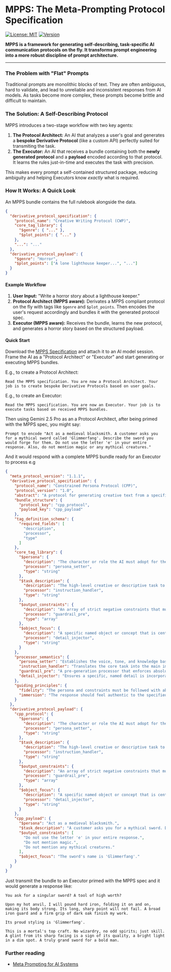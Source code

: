 # MPPS: The Meta-Prompting Protocol Specification

[![License: MIT](https://img.shields.io/badge/License-MIT-yellow.svg)](https://opensource.org/licenses/MIT)
[![Version](https://img.shields.io/badge/MPPS-v1.1.1-blue)](spec/mpps_specification_v1.1.1.md)

**MPPS is a framework for generating self-describing, task-specific AI communication protocols on the fly. It transforms prompt engineering into a more robust discipline of prompt architecture.**

---

### The Problem with "Flat" Prompts

Traditional prompts are monolithic blocks of text. They are often ambiguous, hard to validate, and lead to unreliable and inconsistent responses from AI models. As tasks become more complex, these prompts become brittle and difficult to maintain.

### The Solution: A Self-Describing Protocol

MPPS introduces a two-stage workflow with two key agents:

1.  **The Protocol Architect:** An AI that analyzes a user's goal and generates a **bespoke Derivative Protocol** (like a custom API) perfectly suited for transmiting the task.
2.  **The Executor:** An AI that receives a bundle containing both the **newly generated protocol** and a **payload** encoded according to that protocol. It learns the rules just-in-time and executes the task with precision.

This makes every prompt a self-contained structured package, reducing ambiguity and helping Executors know *exactly* what is required.

### How It Works: A Quick Look

An MPPS bundle contains the full rulebook alongside the data.

```json
{
  "derivative_protocol_specification": {
    "protocol_name": "Creative Writing Protocol (CWP)",
    "core_tag_library": {
      "$genre": { "..." },
      "$plot_points": { "..." }
    },
    "...": "..."
  },
  "derivative_protocol_payload": {
    "$genre": "Horror",
    "$plot_points": ["A lone lighthouse keeper...", "..."]
  }
}
```

#### Example Workflow
1.  **User Input:** "Write a horror story about a lighthouse keeper."
2.  **Protocol Architect (MPPS aware):** Derivates a MPPS compliant protocol on the fly with tags like `$genre` and `$plot_points`. Then encodes the user's request accordingly and bundles it with the generated protocol spec.
3.  **Executor (MPPS aware):** Receives the bundle, learns the new protocol, and generates a horror story based on the structured payload.

#### Quick Start
Download the [MPPS Specification](spec/meta_prompting_protocol_spec.md) and attach it to an AI model session. Frame the AI as a "Protocol Architect" or "Executor" and start generating or executing MPPS bundles.

E.g., to create a Protocol Architect:

```
Read the MPPS specification. You are now a Protocol Architect. Your job is to create bespoke Derivative Protocols based on user goals.
```

E.g., to create an Executor:

```
Read the MPPS specification. You are now an Executor. Your job is to execute tasks based on received MPPS bundles.
```

Then using Gemini 2.5 Pro as an a Protocol Architect, after being primed with the MPPS spec, you might say:

```
Prompt to encode "Act as a medieval blacksmith. A customer asks you for a mythical sword called 'Glimmerfang'. Describe the sword you would forge for them. Do not use the letter 'e' in your entire response. Also, do not mention magic or any mythical creatures."
```

And it would respond with a complete MPPS bundle ready for an Executor to process e.g
```json
{
  "meta_protocol_version": "1.1.1",
  "derivative_protocol_specification": {
    "protocol_name": "Constrained Persona Protocol (CPP)",
    "protocol_version": "1.0",
    "abstract": "A protocol for generating creative text from a specific persona's point of view, while adhering to a strict set of stylistic and content-based output constraints.",
    "bundle_structure": {
      "protocol_key": "cpp_protocol",
      "payload_key": "cpp_payload"
    },
    "tag_definition_schema": {
      "required_fields": [
        "description",
        "processor",
        "type"
      ]
    },
    "core_tag_library": {
      "$persona": {
        "description": "The character or role the AI must adopt for the response.",
        "processor": "persona_setter",
        "type": "string"
      },
      "$task_description": {
        "description": "The high-level creative or descriptive task to be performed.",
        "processor": "instruction_handler",
        "type": "string"
      },
      "$output_constraints": {
        "description": "An array of strict negative constraints that must not be violated in the output.",
        "processor": "guardrail_pre",
        "type": "array"
      },
      "$object_focus": {
        "description": "A specific named object or concept that is central to the task.",
        "processor": "detail_injector",
        "type": "string"
      }
    },
    "processor_semantics": {
      "persona_setter": "Establishes the voice, tone, and knowledge base for the specified persona.",
      "instruction_handler": "Translates the core task into the main imperative for the AI's response.",
      "guardrail_pre": "A pre-generation processor that enforces absolute rules on the output, such as forbidding specific characters, words, or topics.",
      "detail_injector": "Ensures a specific, named detail is incorporated accurately into the narrative."
    },
    "guiding_principles": {
      "fidelity": "The persona and constraints must be followed with absolute precision.",
      "immersion": "The response should feel authentic to the specified persona."
    }
  },
  "derivative_protocol_payload": {
    "cpp_protocol": {
      "$persona": {
        "description": "The character or role the AI must adopt for the response.",
        "processor": "persona_setter",
        "type": "string"
      },
      "$task_description": {
        "description": "The high-level creative or descriptive task to be performed.",
        "processor": "instruction_handler",
        "type": "string"
      },
      "$output_constraints": {
        "description": "An array of strict negative constraints that must not be violated in the output.",
        "processor": "guardrail_pre",
        "type": "array"
      },
      "$object_focus": {
        "description": "A specific named object or concept that is central to the task.",
        "processor": "detail_injector",
        "type": "string"
      }
    },
    "cpp_payload": {
      "$persona": "Act as a medieval blacksmith.",
      "$task_description": "A customer asks you for a mythical sword. Describe the sword you would forge for them.",
      "$output_constraints": [
        "Do not use the letter 'e' in your entire response.",
        "Do not mention magic.",
        "Do not mention any mythical creatures."
      ],
      "$object_focus": "The sword's name is 'Glimmerfang'."
    }
  }
}
```

Just transmit the bundle to an Executor primed with the MPPS spec and it would generate a response like:

```
You ask for a singular sword? A tool of high worth?

Upon my hot anvil, I will pound hard iron, folding it on and on, making its body strong. Its long, sharp point will not fail. A broad iron guard and a firm grip of dark oak finish my work.

Its proud styling is 'Glimmerfang'.

This is a mortal's top craft. No wizardry, no odd spirits; just skill. A glint from its sharp facing is a sign of its quality, a bright light in a dim spot. A truly grand sword for a bold man.
```


### Further reading

- [Meta Prompting for AI Systems](https://arxiv.org/pdf/2311.11482)
